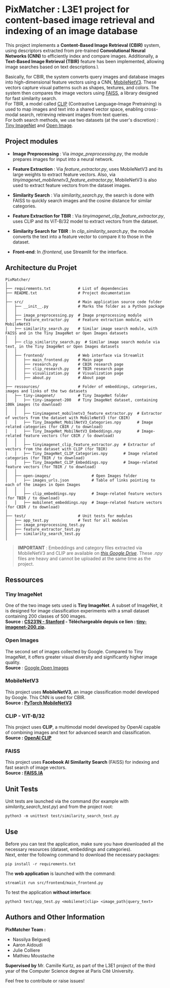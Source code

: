 # PixMatcher : L3E1 project for content-based image retrieval and indexing of an image database
This project implements a **Content-Based Image Retrieval (CBIR)** system, using descriptors extracted from pre-trained
**Convolutional Neural Networks (CNN)** to efficiently index and compare images. Additionally, a **Text-Based Image 
Retrieval (TBIR)** feature has been implemented, allowing image searches based on text descriptions.\\

Basically, for CBIR, the system converts query images and database images into high-dimensional feature vectors using a 
CNN, [MobileNetV3](#mobilenetv3). These vectors capture visual patterns such as shapes, textures, and colors. The system 
then compares the image vectors using [FAISS](#faiss), a library designed for fast similarity search.\
For TBIR, a model called [CLIP](#clip---vit-b32) (Contrastive Language–Image Pretraining) is used to map images and text 
into a shared vector space, enabling cross-modal search, retrieving relevant images from text queries.\
For both search methods, we use two datasets (at the user's discretion) : [Tiny ImageNet](#tiny-imagenet) and 
[Open Image](#open-images).


## Project modules
- **Image Preprocessing** : Via *image_preprocessing.py*, the module prepares images for input into a neural network.
- **Feature Extraction** : Via *feature_extractor.py*, uses MobileNetV3 and its large weights to extract feature vectors. Also, via *tinyimagenet_mobilenetv3_feature_extractor.py*, MobileNetV3 is also used to extract feature vectors from the dataset images.
- **Similarity Search** : Via *similarity_search.py*, the search is done with FAISS to quickly search images and the cosine distance for similar categories.

- **Feature Extraction for TBIR** : Via *tinyimagenet_clip_feature_extractor.py*, uses CLIP and its ViT-B/32 model to extract vectors from the dataset.
- **Similarity Search for TBIR** : In *clip_similarity_search.py*, the module converts the text into a feature vector to compare it to those in the dataset.

- **Front-end**: In */frontend*, use Streamlit for the interface.


## Architecture du Projet
```
PixMatcher/
│
├── requirements.txt            # List of dependencies
├── README.txt                  # Project documentation
│
├── src/                        # Main application source code folder
│   ├── __init__.py             # Marks the folder as a Python package
│   │
│   ├── image_preprocessing.py  # Image preprocessing module
│   ├── feature_extractor.py    # Feature extraction module, with MobileNetV3
│   ├── similarity_search.py    # Similar image search module, with FAISS and in the Tiny ImageNet or Open Images datasets
│   │
│   ├── clip_similarity_search.py  # Similar image search module via text, in the Tiny ImageNet or Open Images datasets
│   │
│   ├── frontend/               # Web interface via Streamlit
│   │   ├── main_frontend.py    # Main page           
│   │   ├── research.py         # CBIR research page     
│   │   ├── clip_research.py    # TBIR research page     
│   │   ├── visualization.py    # Visualization page              
│   │   ├── about.py            # About page                     
│
├── ressources/                 # Folder of embeddings, categories, images and links of the two datasets
│   ├── tiny-imagenet/          # Tiny ImageNet folder
│   │   ├── tiny-imagenet-200   # Tiny ImageNet dataset, containing 100k images (to download)
│   │   │
│   │   ├── tinyimagenet_mobilnetv3_feature_extractor.py  # Extractor of vectors from the dataset with MobileNetV3 (for CBIR)
│   │   ├── Tiny_ImageNet_MobilNetV3_Categories.npy       # Image related categories (for CBIR / to download)
│   │   ├── Tiny_ImageNet_MobilNetV3_Embeddings.npy       # Image-related feature vectors (for CBIR / to download)
│   │   │
│   │   ├── tinyimagenet_clip_feature_extractor.py  # Extractor of vectors from the dataset with CLIP (for TBIR)
│   │   ├── Tiny_ImageNet_CLIP_Categories.npy       # Image related categories (for TBIR / to download)
│   │   ├── Tiny_ImageNet_CLIP_Embeddings.npy       # Image-related feature vectors (for TBIR / to download)
│   │
│   ├── open-images/                  # Open Images folder
│   │   ├── images_urls.json          # Table of links pointing to each of the images in Open Images
│   │   │
│   │   ├── clip_embeddings.npy       # Image-related feature vectors (for TBIR / to download)
│   │   ├── mobilenet_embeddings.npy  # Image-related feature vectors (for CBIR / to download)
│
├── test/                       # Unit tests for modules
│   ├── app_test.py             # Test for all modules
│   ├── image_preprocessing_test.py
│   ├── feature_extractor_test.py
│   ├── similarity_search_test.py
│
```

> **IMPORTANT** : Embeddings and category files extracted via MobileNetV3 and CLIP are available on *[this Google Drive](https://drive.google.com/drive/folders/1fG2j6oRhhP7w1kNZm0svfod8yZNfy3pU?usp=share_link)*. These *.npy* files are heavy and cannot be uploaded at the same time as the project.


## Ressources

### Tiny ImageNet
One of the two image sets used is **Tiny ImageNet**. A subset of ImageNet, it is designed for image classification experiments with a small dataset containing 200 classes of 500 images.\
**Source : [CS231N - Stanford](https://cs231n.stanford.edu/) - Téléchargeable depuis ce lien : [tiny-imagenet-200.zip](http://cs231n.stanford.edu/tiny-imagenet-200.zip).**

### Open Images
The second set of images collected by Google. Compared to Tiny ImageNet, it offers greater visual diversity and significantly higher image quality.\
**Source** : [Google Open Images](https://storage.googleapis.com/openimages/web/index.html)

### MobileNetV3
This project uses **MobileNetV3**, an image classification model developed by Google. This CNN is used for CBIR.\
**Source : [PyTorch MobileNetV3](https://pytorch.org/vision/stable/models/generated/torchvision.models.mobilenet_v3_small.html)**  

### CLIP - ViT-B/32
This project uses **CLIP**, a multimodal model developed by OpenAI capable of combining images and text for advanced search and classification.\
**Source : [OpenAI CLIP](https://openai.com/index/clip/)**

### FAISS
This project uses **Facebook AI Similarity Search** (FAISS) for indexing and fast search of image vectors.\
**Source : [FAISS.IA](https://faiss.ai/)**


## Unit Tests
Unit tests are launched via the command (for example with *similarity_search_test.py*) and from the project root:
```
python3 -m unittest test/similarity_search_test.py
```

## Use
Before you can test the application, make sure you have downloaded all the necessary resources (dataset, embeddings and categories).\
Next, enter the following command to download the necessary packages:
```
pip install -r requirements.txt
```

The **web application** is launched with the command:
```
streamlit run src/frontend/main_frontend.py
```

To test the application **without interface**:
```
python3 test/app_test.py <mobilenet|clip> <image_path|query_text>
```

## Authors and Other Information

**PixMatcher Team :**
- Nassilya Belguedj
- Aaron Aidoudi
- Julie Colliere
- Mathieu Moustache

**Supervised by**  Mr. Camille Kurtz, as part of the L3E1 project of the third year of the Computer Science degree at Paris Cité University.

Feel free to contribute or raise issues!
